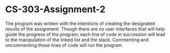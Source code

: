 # CS-303-Assignment-2

The program was written with the intentions of creating the designated results of the assignment. Though there are no user interfaces that will help guide the progress of the program, each line of code in succession will lead to the manipulation of the linked list and the stack. Commenting and uncommenting those lines of code will run the program.
